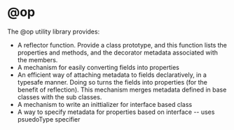 # @op

The @op utility library provides:

* A reflector function.  Provide a class prototype, and this 
function lists the properties and methods, and the decorator 
metadata associated with the members.
* A mechanism for easily converting fields into properties
* An efficient way of attaching metadata to fields declaratively,
in a typesafe manner.  Doing so turns the fields into properties (for the benefit of 
reflection).  This mechanism merges metadata defined in base classes with the sub classes.
* A mechanism to write an inittializer for interface based class
* A way to specify metadata for properties based on interface -- uses psuedoType specifier

